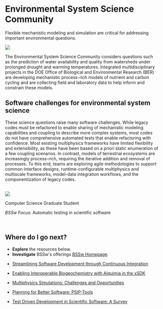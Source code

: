 # Environmental System Science Community

Flexible mechanistic modeling and simulation are critical for addressing important environmental questions.

<img src='https://github.com/betterscientificsoftware/images/raw/master/Blog_110619.png' class='logo' />  

The Environmental System Science Community considers questions such as the prediction of water availability and quality from watersheds under prolonged drought and warming temperatures. Integrated multidisciplinary projects in the DOE Office of Biological and Environmental Research (BER) are developing mechanistic process-rich models of nutrient and carbon cycling and are collecting field and laboratory data to help inform and constrain these models.  

## Software challenges for environmental system science
These science questions raise many software challenges.  While legacy codes must be refactored to enable sharing of mechanistic modeling capabilities and coupling to describe more complex systems, most codes do not have comprehensive automated tests that enable refactoring  with confidence.  Most existing multiphysics frameworks have limited flexibility and extensibility, as these have been based on a priori static enumeration of a few coupling scenarios.  In contrast, models of terrestrial ecosystems are increasingly process-rich, requiring the iterative addition and removal of processes. To this end, teams are exploring agile methodologies to support common interface designs, runtime-configurable multiphysics and multiscale frameworks, model-data integration workflows, and the componentization of legacy codes.

<br>

<div class='fellow'>
<div class='img_div'>
  <img src='https://github.com/betterscientificsoftware/images/raw/master/Blog_110619.png' class='logo' /> 
</div>  

<div class='short_bio'>
  <p>Computer Science Graduate Student</p>
  <p><i>BSSw Focus</i>: Automatic testing in scientific software</p>
</div>  
</div>

<br>

## Where do I go next?
- **Explore** the resources below.
- **Investigate**  BSSw's offerings [BSSw Homepage](https://bssw.io).

<!--
Featured resources for the Environmental System Science Community.
Edit this list to change resources that appear on the front-end site.
-->

* [Streamlining Software Development through Continuous Integration](../../Articles/Blog/StreamliningSwDevptThroughContinuousIntegration.md )

* [Enabling Interoperable Biogeochemistry with Alquimia in the xSDK](../../CuratedContent/EnablingInteroperableBiogeochemistryWithAlquimia.md)

* [Multiphysics Simulations: Challenges and Opportunities](../../CuratedContent/MultiphysicsSimulationsChallengesAndOpportunities.md)

* [Planning for Better Software: PSIP-Tools](../../CuratedContent/PlanningUsingPSIPs.md)

* [Test Driven Development in Scientific Software: A Survey](../../CuratedContent/TestDrivenDevptInScientificSwASurvey.md)

<!---
Publish: yes
--->
